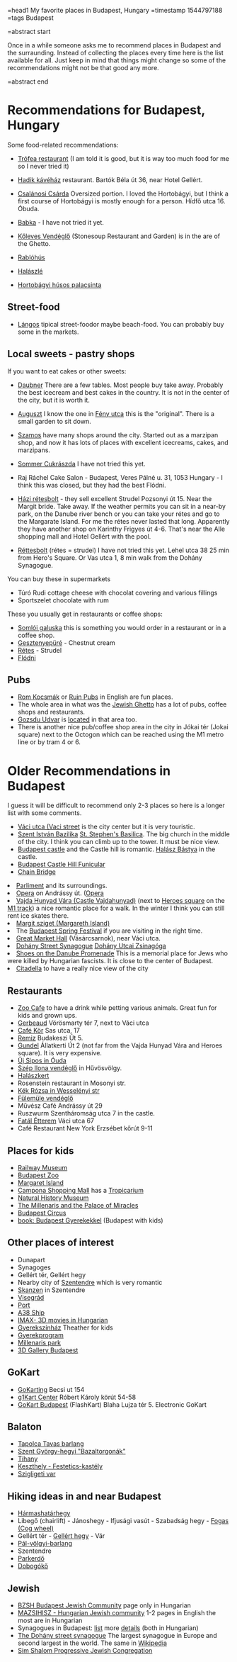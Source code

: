 =head1 My favorite places in Budapest, Hungary
=timestamp 1544797188
=tags Budapest

=abstract start

Once in a while someone asks me to recommend places in Budapest and the surraunding.
Instead of collecting the places every time here is the list available for all.
Just keep in mind that things might change so some of the recommendations might not be that good any more.

=abstract end

# Recommendations for Budapest, Hungary


Some food-related recommendations:

* [Trófea restaurant](https://www.trofea.hu/en/) (I am told it is good, but it is way too much food for me so I never tried it)
* [Hadik kávéház](http://www.hadik.hu/hadik) restaurant. Bartók Béla út 36, near Hotel Gellért.
* [Csalánosi Csárda](https://csalanosi-obuda.hu/) Oversized portion. I loved the Hortobágyi, but I think a first course of Hortobágyi is mostly enough for a person. Hídfő utca 16. Óbuda.
* [Babka](https://www.babkabudapest.hu/) - I have not tried it yet.
* [Kőleves Vendéglő](https://www.koleves.com/) (Stonesoup Restaurant and Garden) is in the are of the Ghetto.

* [Rablóhús](https://duckduckgo.com/?q=rabl%C3%B3h%C3%BAs&t=ffab&iar=images&iax=images&ia=images)
* [Halászlé](https://duckduckgo.com/?q=hal%C3%A1szl%C3%A9&t=ffab&iar=images&iax=images&ia=images)
* [Hortobágyi húsos palacsinta](https://duckduckgo.com/?q=hortobagyi+palacsinta&t=ffab&iar=images&iax=images&ia=images)


## Street-food

* [Lángos](https://en.wikipedia.org/wiki/L%C3%A1ngos) tipical street-foodor maybe beach-food. You can probably buy some in the markets.

## Local sweets - pastry shops

If you want to eat cakes or other sweets:

* [Daubner](http://daubnercukraszda.hu/) There are a few tables. Most people buy take away.  Probably the best icecream and best cakes in the country. It is not in the center of the city, but it is worth it.
* [Auguszt](https://auguszt.hu/en/) I know the one in [Fény utca](https://auguszt1870.hu/) this is the "original". There is a small garden to sit down.
* [Szamos](https://www.szamos.hu/) have many shops around the city. Started out as a marzipan shop, and now it has lots of places with excellent icecreams, cakes, and marzipans.
* [Sommer Cukrászda](https://sommer-cukraszda.hu/) I have not tried this yet.
* Raj Ráchel Cake Salon - Budapest, Veres Pálné u. 31, 1053 Hungary - I think this was closed, but they had the best Flódni.

* [Házi rétesbolt](https://www.facebook.com/people/H%C3%A1zi-r%C3%A9tesbolt/100043286967242/) - they sell excellent Strudel  Pozsonyi út 15. Near the Margit bride. Take away. If the weather permits you can sit in a near-by park, on the Danube river bench or you can take your rétes and go to the Margarate Island. For me the rétes never lasted that long. Apparently they have another shop on Karinthy Frigyes út 4-6. That's near the Alle shopping mall and Hotel Gellért with the pool.

* [Réttesbolt](https://retesbolt.hu/) (rétes = strudel) I have not tried this yet. Lehel utca 38 25 min from Hero's Square. Or Vas utca 1, 8 min walk from the Dohány Synagogue.


You can buy these in supermarkets

* Túró Rudi cottage cheese with chocolat covering and various fillings
* Sportszelet chocolate with rum

These you usually get in restaurants or coffee shops:

* [Somlói galuska](https://duckduckgo.com/?t=ffab&q=Soml%C3%B3i+galuska&iax=images&ia=images)  this is something you would order in a restaurant or in a coffee shop.
* [Gesztenyepüré](https://duckduckgo.com/?q=gesztenyep%C3%BCr%C3%A9&t=ffab&iar=images&iax=images&ia=images) - Chestnut cream
* [Rétes](https://duckduckgo.com/?t=ffab&q=r%C3%A9tes&iax=images&ia=images) - Strudel
* [Flódni](https://duckduckgo.com/?q=fl%C3%B3dni&t=ffab&iar=images&iax=images&ia=images)


## Pubs

* [Rom Kocsmák](https://www.romkocsmak.hu/) or [Ruin Pubs](https://www.ruinpubs.com/) in English are fun places.
* The whole area in what was the [Jewish Ghetto](https://en.wikipedia.org/wiki/Budapest_Ghetto) has a lot of pubs, coffee shops and restaurants.
* [Gozsdu Udvar](https://www.gozsduudvar.hu/) is [located](https://www.google.com/maps/place/Gozsdu+udvar/@47.4973247,19.05718,17z/data=!4m2!3m1!1s0x4741da37933d1b69:0x33ba687fd1fe38f9") in that area too.
* There is another nice pub/coffee shop area in the city in Jókai tér (Jokai square) next to the Octogon which can be reached using the M1 metro line or by tram 4 or 6.





# Older Recommendations in Budapest

I guess it will be difficult to recommend only 2-3 places so here is a longer list with some comments.

* [Váci utca (Vaci street](https://www.google.com/maps/dir/V%C3%A1ci+u.+1,+Budapest,+1052+Hungary/Budapest,+V%C3%A1ci+u.+86,+1056+Hungary/@47.4919695,19.0497406,16z/data=!3m1!4b1!4m14!4m13!1m5!1m1!1s0x4741dc40921622ff:0x25db62b63f6661bc!2m2!1d19.0506838!2d47.4959358!1m5!1m1!1s0x4741dc45581e2371:0x1ab2027d7092905a!2m2!1d19.0575522!2d47.4879212!3e2) is the city center but it is very touristic.
* [Szent István Bazilika](https://www.bazilika.biz/) [St. Stephen's Basilica](https://en.wikipedia.org/wiki/St._Stephen%27s_Basilica). The big church in the middle of the city. I think you can climb up to the tower. It must be nice view.
* [Budapest castle](https://en.wikipedia.org/wiki/Buda_Castle) and the Castle hill is romantic. [Halász Bástya](https://en.wikipedia.org/wiki/Fisherman%27s_Bastion)</a> in the castle.
* [Budapest Castle Hill Funicular](http://en.wikipedia.org/wiki/Budapest_Castle_Hill_Funicular)
* [Chain Bridge](https://en.wikipedia.org/wiki/Sz%C3%A9chenyi_Chain_Bridge)
<li><a href="http://en.wikipedia.org/wiki/Budapest_Parliament">Parliment</a> and its surroundings.</li>
<li><a href="https://en.wikipedia.org/wiki/Hungarian_State_Opera_House">Opera</a> on Andrássy út. (<a href="http://www.opera.hu/">Opera</a></li>
<li><a href="https://en.wikipedia.org/wiki/Vajdahunyad_Castle">Vajda Hunyad Vára (Castle Vajdahunyad)</a>  (next to <a href="https://en.wikipedia.org/wiki/H%C5%91s%C3%B6k_tere">Heroes square</a> on the <a href="https://en.wikipedia.org/wiki/Budapest_Metro">M1 track</a>) a nice romantic place for a walk. In the winter I think you can still rent ice skates there.</li>
<li><a href="https://en.wikipedia.org/wiki/Margaret_Island">Margit sziget (Margareth Island)</a></li>
<li>The <a href="https://en.wikipedia.org/wiki/Budapest_Spring_Festival">Budapest Spring Festival</a> if you are visiting in the right time.</li>
<li><a href="http://en.wikipedia.org/wiki/Great_Market_Hall_%28Budapest%29">Great Market Hall</a> (Vásárcsarnok), near Váci utca.</li>
<li><a href="http://en.wikipedia.org/wiki/Doh%C3%A1ny_Street_Synagogue">Dohány Street Synagogue</a> <a href="http://www.dohanyutcaizsinagoga.hu/">Dohány Utcai Zsinagóga</a></li>
<li><a href="http://en.wikipedia.org/wiki/Shoes_on_the_Danube_Promenade">Shoes on the Danube Promenade</a> This is a memorial place for Jews who were killed by Hungarian fascists. It is close to the center of Budapest.</li>
<li><a href="https://en.wikipedia.org/wiki/Citadella">Citadella</a> to have a really nice view of the city</li>
</ul>
</p>

<h2>Restaurants</h2>
<p>
<ul>
<li><a href="http://zoocafe.hu/">Zoo Cafe</a> to have a drink while petting various animals. Great fun for kids and grown ups.</li>
<li><a href="http://www.gerbeaud.hu/">Gerbeaud</a> Vörösmarty tér 7, next to Váci utca</li>
<li><a href="https://www.google.com/search?q=cafe+kor+budapest&ie=utf-8&oe=utf-8&client=firefox-b-ab">Café Kör</a> Sas utca, 17 </li>
<li><a href="https://www.remiz.hu/">Remiz</a> Budakeszi Út 5.</li>
<li><a href="https://www.gundel.hu/">Gundel</a> Állatkerti Út 2 (not far from the Vajda Hunyad Vára and Heroes square). It is very expensive.</li>
<li><a href="http://www.ujsipos.hu/">Űj Sipos in Óuda</a> </li>
<li><a href="http://szepilonavendeglo.hu/">Szép Ilona vendéglő</a> in Hűvösvölgy.</li>
<li><a href="http://www.halaszkert.hu/">Halászkert</a></li>
<li>Rosenstein restaurant in Mosonyi str.</li>
<li><a href="http://www.blueroserestaurant.eu/">Kék Rózsa in Wesselényi str</a></li>
<li><a href="http://www.fulemule.hu/">Fülemüle vendéglő</a></li>
<li>Művész Café Andrássy út 29</li>
<!-- <li><a href="http://www.angelikacafe.hu/">Angelika Café</a> Batthyány tér 7</li> -->
<li>Ruszwurm Szentháromság utca 7 in the castle.</li>
<li><a href="http://www.fatalrestaurant.com/">Fatál Étterem</a> Váci utca 67</li>
<li>Café Restaurant New York Erzsébet kőrút 9-11</li>
</ul>
</p>

<h2>Places for kids</h2>
<ul>
<li><a href="http://www.budapest-tourist-guide.com/hungarian-railway-museum.html">Railway Museum</a></li>
<li><a href="http://www.zoobudapest.com/">Budapest Zoo</a></li>
<li><a href="http://www.budapest-tourist-guide.com/margaret-island.html">Margaret Island</a></li>
<li><a href="http://www.campona.hu/">Campona Shopping Mall</a> has a <a href="http://www.budapesthungaryblog.com/budapest-tours/tropicarium-budapest-campona-mall.html">Tropicarium</a></li>
<li><a href="http://www.budapest-tourist-guide.com/natural-history-museum.html">Natural History Museum</a></li>
<li><a href="http://www.budapestinfo.org/millenaris.html">The Millenaris and the Palace of Miracles</a></li>
<li><a href="https://www.fnc.hu/">Budapest Circus</a></li>
<li><a href="http://www.keletnyugat.hu/ujkonyvek/budapest_gyerekekkel.php">book: Budapest Gyerekekkel</a> (Budapest with kids)</li></ul>

<h2>Other places of interest</h2>
<p>
<ul>
<li>Dunapart</li>
<li>Synagoges</li>
<li>Gellért tér, Gellért hegy</li>
<li>Nearby city of <a href="https://en.wikipedia.org/wiki/Szentendre">Szentendre</a> which is very romantic</li>
<li><a href="http://skanzen.hu/en">Skanzen</a> in Szentendre</li>
<li><a href="http://en.wikipedia.org/wiki/Visegr%C3%A1d">Visegrád</a></li>
<li><a href="http://www.port.hu/">Port</a></li>
<li><a href="http://www.a38.hu/">A38 Ship</a></li>
<li><a href="http://www.imaxbudapest.hu/">IMAX- 3D movies in Hungarian</a></li>
<li><a href="http://www.gyerekszinhaz.hu/">Gyerekszínház</a> Theather for kids</li>
<li><a href="http://gyerekprogram.lap.hu/">Gyerekprogram</a></li>
<li><a href="http://www.millenaris.hu/">Millenaris park</a></li>
<li><a href="https://3dgallerybudapest.hu/en/home/">3D Gallery Budapest</a></li>
</ul>
</p>

<h2>GoKart</h2>
<ul>
<li><a href="http://www.gokartring.hu/">GoKarting</a> Becsi ut 154</li>
<li><a href="http://www.g1kartcenter.hu/">g1Kart Center</a> Róbert Károly körút 54-58</li>
<li><a href="https://gokartbudapest.hu/">GoKart Budapest</a> (FlashKart) Blaha Lujza tér 5. Electronic GoKart</li>
</ul>

<h2>Balaton</h2>
<ul>
<li><a href="https://www.bfnp.hu/magyar/oldalak/tapolcai_medence_tavasbarlang/1/1">Tapolca Tavas barlang</a></li>
<li><a href="http://www.iranymagyarorszag.hu/szent_gyorgy-hegyi_bazaltorgonak_tanosveny_(balaton-felvideki_nemzeti_park_igazgatosag)/I307115/">Szent György-hegyi "Bazaltorgonák"</a></li>
<li><a href="http://en.wikipedia.org/wiki/Tihany">Tihany</a></li>
<li><a href="https://en.wikipedia.org/wiki/Festetics_Palace">Keszthely - Festetics-kastély</a></li>
<li><a href="http://www.iranymagyarorszag.hu/szigligeti_var/I311271/">Szigligeti var</a></li>
</ul>

<h2>Hiking ideas in and near Budapest</h2>
<ul>
<li><a href="https://en.wikipedia.org/wiki/H%C3%A1rmashat%C3%A1r-hegy">Hármashatárhegy</a></li>
<li>Libegő (chairlift) - Jánoshegy - Ifjusági vasút - Szabadság hegy - <a href="https://en.wikipedia.org/wiki/Budapest_Cog-wheel_Railway">Fogas (Cog wheel)</a></li>
<li>Gellért tér - <a href="https://en.wikipedia.org/wiki/Gell%C3%A9rt_Hill">Gellért hegy</a> - Vár</li>
<li><a href="https://www.dunaipoly.hu/hu/helyek/bemutatohelyek/pal-volgyi-barlang">Pál-völgyi-barlang</a></li>
<li>Szentendre</li>
<li><a href="http://parkerdo.hu/">Parkerdő</a></li>
<li><a href="http://www.dobogokokirandulas.hu/">Dobogókő</a></li>
</ul>

<h2>Jewish</h2>

<ul>
<li><a href="https://bzsh.hu/">BZSH Budapest Jewish Community</a> page only in Hungarian</li>
<li><a href="https://mazsihisz.hu/en">MAZSIHISZ - Hungarian Jewish community</a> 1-2 pages in English the most are in Hungarian</li>
<li>Synagogues in Budapest: <a href="https://mazsihisz.hu/kozossegeink/magyar-zsido-adatbazis/budapesti-zsinagogak-es-korzeti-irodak">list</a> more <a href="https://bzsh.hu/zsinagogaink/">details</a> (both in Hungarian)</li>
<li><a href="https://jewishtourhungary.com/en">The Dohány street synagogue</a> The largest synagogue in Europe and second largest in the world. The same in <a href="https://en.wikipedia.org/wiki/Doh%C3%A1ny_Street_Synagogue">Wikipedia</a></li>
<li><a href="http://www.sim-shalom.org/">Sim Shalom Progressive Jewish Congregation</a></li>
</ul>



